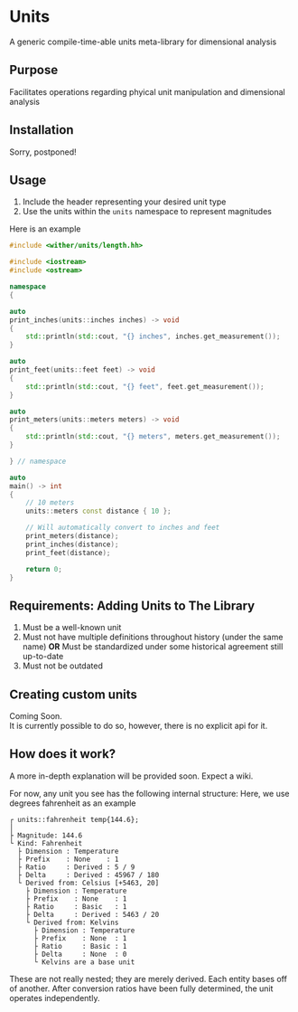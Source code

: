 # Units

A generic compile-time-able units meta-library for dimensional analysis

## Purpose
Facilitates operations regarding phyical unit manipulation and dimensional
analysis

## Installation
Sorry, postponed!

## Usage
1. Include the header representing your desired unit type
2. Use the units within the `units` namespace to represent magnitudes

Here is an example

```cpp
#include <wither/units/length.hh>

#include <iostream>
#include <ostream>

namespace
{

auto
print_inches(units::inches inches) -> void
{
    std::println(std::cout, "{} inches", inches.get_measurement());
}

auto
print_feet(units::feet feet) -> void
{
    std::println(std::cout, "{} feet", feet.get_measurement());
}

auto
print_meters(units::meters meters) -> void
{
    std::println(std::cout, "{} meters", meters.get_measurement());
}

} // namespace

auto
main() -> int
{
    // 10 meters
    units::meters const distance { 10 };

    // Will automatically convert to inches and feet
    print_meters(distance);
    print_inches(distance);
    print_feet(distance);

    return 0;
}

```

## Requirements: Adding Units to The Library
1. Must be a well-known unit
2. Must not have multiple definitions throughout history (under the same name)
 **OR** Must be standardized under some historical agreement still up-to-date
3. Must not be outdated

## Creating custom units
Coming Soon. \
It is currently possible to do so, however, there is no explicit api for it.

## How does it work?
A more in-depth explanation will be provided soon. Expect a wiki.

For now, any unit you see has the following internal structure:
Here, we use degrees fahrenheit as an example

```
┌ units::fahrenheit temp{144.6};
│
├ Magnitude: 144.6
└ Kind: Fahrenheit
  ├ Dimension : Temperature
  ├ Prefix    : None    : 1
  ├ Ratio     : Derived : 5 / 9
  ├ Delta     : Derived : 45967 / 180
  └ Derived from: Celsius [+5463, 20]
    ├ Dimension : Temperature
    ├ Prefix    : None    : 1
    ├ Ratio     : Basic   : 1
    ├ Delta     : Derived : 5463 / 20
    └ Derived from: Kelvins
      ├ Dimension : Temperature
      ├ Prefix    : None  : 1
      ├ Ratio     : Basic : 1
      ├ Delta     : None  : 0
      └ Kelvins are a base unit
```

These are not really nested; they are merely derived. Each entity bases off
of another. After conversion ratios have been fully determined, the unit
operates independently.

